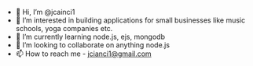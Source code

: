 - 👋 Hi, I’m @jcainci1
- 👀 I’m interested in building applications for small businesses like music schools, yoga companies etc.  
- 🌱 I’m currently learning node.js, ejs, mongodb
- 💞️ I’m looking to collaborate on anything node.js
- 📫 How to reach me - jcianci1@gmail.com


